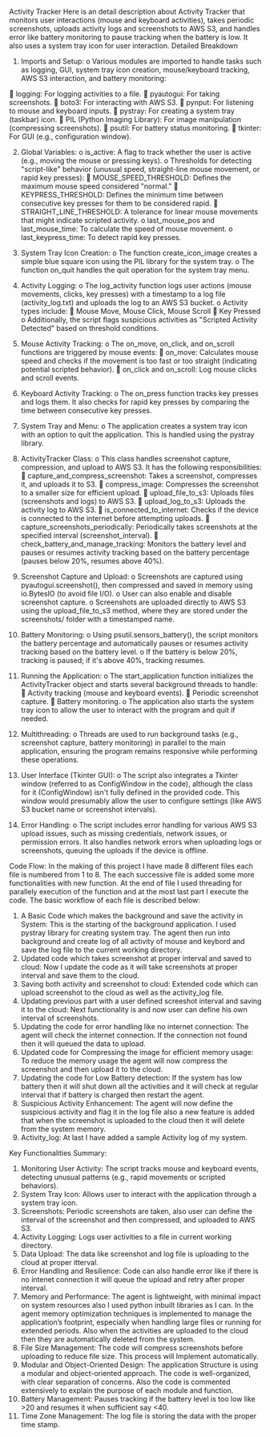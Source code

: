 Activity Tracker
Here is an detail description about Activity Tracker that monitors user interactions (mouse and keyboard activities), takes periodic screenshots, uploads activity logs and screenshots to AWS S3, and handles error like battery monitoring to pause tracking when the battery is low. It also uses a system tray icon for user interaction.
Detailed Breakdown
1.	Imports and Setup:
o	Various modules are imported to handle tasks such as logging, GUI, system tray icon creation, mouse/keyboard tracking, AWS S3 interaction, and battery monitoring:

	logging: For logging activities to a file.
	pyautogui: For taking screenshots.
	boto3: For interacting with AWS S3.
	pynput: For listening to mouse and keyboard inputs.
	pystray: For creating a system tray (taskbar) icon.
	PIL (Python Imaging Library): For image manipulation (compressing screenshots).
	psutil: For battery status monitoring.
	tkinter: For GUI (e.g., configuration window).

2.	Global Variables:
o	is_active: A flag to track whether the user is active (e.g., moving the mouse or pressing keys).
o	Thresholds for detecting "script-like" behavior (unusual speed, straight-line mouse movement, or rapid key presses): 
	MOUSE_SPEED_THRESHOLD: Defines the maximum mouse speed considered "normal."
	KEYPRESS_THRESHOLD: Defines the minimum time between consecutive key presses for them to be considered rapid.
	STRAIGHT_LINE_THRESHOLD: A tolerance for linear mouse movements that might indicate scripted activity.
o	last_mouse_pos and last_mouse_time: To calculate the speed of mouse movement.
o	last_keypress_time: To detect rapid key presses.

3.	System Tray Icon Creation:
o	The function create_icon_image creates a simple blue square icon using the PIL library for the system tray.
o	The function on_quit handles the quit operation for the system tray menu.

4.	Activity Logging:
o	The log_activity function logs user actions (mouse movements, clicks, key presses) with a timestamp to a log file (activity_log.txt) and uploads the log to an AWS S3 bucket.
o	Activity types include: 
	Mouse Move, Mouse Click, Mouse Scroll
	Key Pressed
o	Additionally, the script flags suspicious activities as "Scripted Activity Detected" based on threshold conditions.

5.	Mouse Activity Tracking:
o	The on_move, on_click, and on_scroll functions are triggered by mouse events: 
	on_move: Calculates mouse speed and checks if the movement is too fast or too straight (indicating potential scripted behavior).
	on_click and on_scroll: Log mouse clicks and scroll events.

6.	Keyboard Activity Tracking:
o	The on_press function tracks key presses and logs them. It also checks for rapid key presses by comparing the time between consecutive key presses.

7.	System Tray and Menu:
o	The application creates a system tray icon with an option to quit the application. This is handled using the pystray library.

8.	ActivityTracker Class:
o	This class handles screenshot capture, compression, and upload to AWS S3. It has the following responsibilities: 
	capture_and_compress_screenshot: Takes a screenshot, compresses it, and uploads it to S3.
	compress_image: Compresses the screenshot to a smaller size for efficient upload.
	upload_file_to_s3: Uploads files (screenshots and logs) to AWS S3.
	upload_log_to_s3: Uploads the activity log to AWS S3.
	is_connected_to_internet: Checks if the device is connected to the internet before attempting uploads.
	capture_screenshots_periodically: Periodically takes screenshots at the specified interval (screenshot_interval).
	check_battery_and_manage_tracking: Monitors the battery level and pauses or resumes activity tracking based on the battery percentage (pauses below 20%, resumes above 40%).

9.	Screenshot Capture and Upload:
o	Screenshots are captured using pyautogui.screenshot(), then compressed and saved in memory using io.BytesIO (to avoid file I/O).
o	User can also enable and disable screenshot capture.
o	Screenshots are uploaded directly to AWS S3 using the upload_file_to_s3 method, where they are stored under the screenshots/ folder with a timestamped name.

10.	Battery Monitoring:
o	Using psutil.sensors_battery(), the script monitors the battery percentage and automatically pauses or resumes activity tracking based on the battery level.
o	If the battery is below 20%, tracking is paused; if it's above 40%, tracking resumes.

11.	Running the Application:
o	The start_application function initializes the ActivityTracker object and starts several background threads to handle: 
	Activity tracking (mouse and keyboard events).
	Periodic screenshot capture.
	Battery monitoring.
o	The application also starts the system tray icon to allow the user to interact with the program and quit if needed.

12.	Multithreading:
o	Threads are used to run background tasks (e.g., screenshot capture, battery monitoring) in parallel to the main application, ensuring the program remains responsive while performing these operations.


13.	User Interface (Tkinter GUI):
o	The script also integrates a Tkinter window (referred to as ConfigWindow in the code), although the class for it (ConfigWindow) isn't fully defined in the provided code. This window would presumably allow the user to configure settings (like AWS S3 bucket name or screenshot intervals).

14.	Error Handling:
o	The script includes error handling for various AWS S3 upload issues, such as missing credentials, network issues, or permission errors. It also handles network errors when uploading logs or screenshots, queuing the uploads if the device is offline.


Code Flow:
In the making of this project I have made 8 different files each file is numbered from 1 to 8. The each successive file is added some more functionalities with new function.
At the end of file I used threading for parallely execution of the function and at the most last part I execute the code. The basic workflow of each file is described below:
1.	A Basic Code which makes the background and save the activity in System: This is the starting of the background application. I used pystray library for creating system tray. The agent then run into background and create log of all activity of mouse and keybord and save the log file to the current working directory.
2.	Updated code which takes screenshot at proper interval and saved to cloud: Now I update the code as it will take screenshots at proper interval and save them to the cloud.
3.	Saving both activity and screenshot to cloud: Extended code which can upload screenshot to the cloud as well as the activity_log file.
4.	Updating previous part with a user defined screeshot interval and saving it to the cloud: Next functionality is and now user can define his own interval of screenshots.
5.	Updating the code for error handling like no internet connection: The agent will check the internet connection. If the connection not found then it will queued the data to upload.
6.	Updated code for Compressing the image for efficient memory usage: To reduce the memory usage the agent will now compress the screenshot and then upload it to the cloud.
7.	Updating the code for Low Battery detection: If the system has low battery then it will shut down all the activities and it will check at regular interval that if  battery is charged then restart the agent.
8.	Suspicious Activity Enhancement: The agent will now define the suspicious activity and flag it in the log file also a new feature is added that when the screenshot is uploaded to the cloud then it will delete from the system memory.
9.	Activity_log: At last I have added a sample Activity log of my system.

Key Functionalities Summary:
1.	Monitoring User Activity: The script tracks mouse and keyboard events, detecting unusual patterns (e.g., rapid movements or scripted behaviors).
2.	System Tray Icon: Allows user to interact with the application through a system tray icon.
3.	Screenshots: Periodic screenshots are taken, also user can define the interval of the screenshot and then compressed, and uploaded to AWS S3.
4.	Activity Logging: Logs user activities to a file in current working directory. 
5.	Data Upload: The data like screenshot and log file is uploading to the cloud at proper itterval.
6.	Error Handling and Resilience: Code can also handle error like if there is no intenet connection it will queue the upload and retry after proper interval.
7.	Memory and Performance: The agent is lightweight, with minimal impact on system resources also I used python inbuilt libraries as I can. In the agent memory optimization techniques is implemented to manage the application’s footprint, especially when handling large files or running for extended periods. Also when the activities are uploaded to the cloud then they are automatically deleted from the system.
8.	File Size Management:  The code will compress screenshots before uploading to reduce file size. This process will Implement automatically.
9.	Modular and Object-Oriented Design:  The application Structure is using a modular and object-oriented approach. The code is well-organized, with clear separation of concerns. Also the code is commented extensively to explain the purpose of each module and function.
10.	Battery Management: Pauses tracking if the battery level is too low like >20 and resumes it when sufficient say <40.
11.	Time Zone Management: The log file is storing the data with the proper time stamp.
